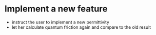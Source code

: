 # Implement a new feature

- instruct the user to implement a new permittivity
- let her calculate quantum friction again and compare to the old result
